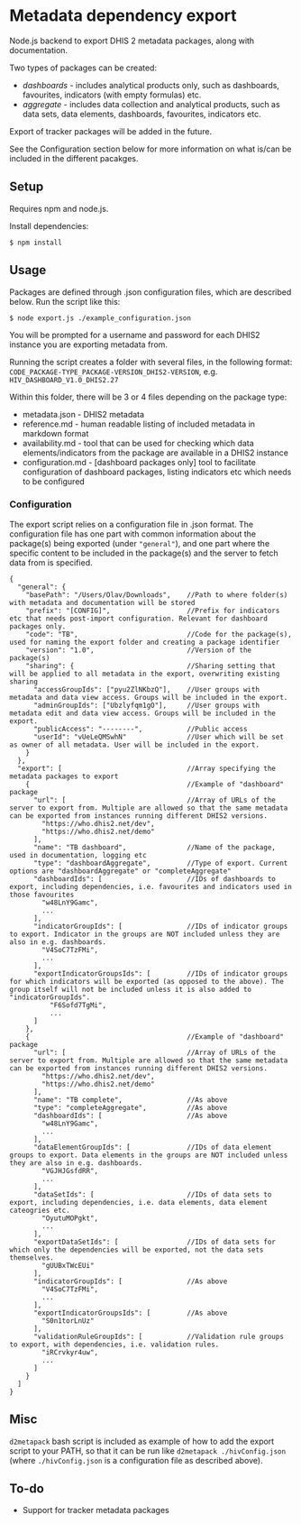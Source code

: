 # Metadata dependency export
Node.js backend to export DHIS 2 metadata packages, along with documentation.

Two types of packages can be created:

* *dashboards* - includes analytical products only, such as dashboards, favourites, indicators (with empty formulas) etc.
* *aggregate* - includes data collection and analytical products, such as data sets, data elements, dashboards, favourites, indicators etc.

Export of tracker packages will be added in the future.

See the Configuration section below for more information on what is/can be included in the different pacakges.

## Setup
Requires npm and node.js. 

Install dependencies:

```
$ npm install
```

## Usage
Packages are defined through .json configuration files, which are described below. Run the script like this:

```
$ node export.js ./example_configuration.json
```

You will be prompted for a username and password for each DHIS2 instance you are exporting metadata from.


Running the script creates a folder with several files, in the following format:
`CODE_PACKAGE-TYPE_PACKAGE-VERSION_DHIS2-VERSION`, e.g. `HIV_DASHBOARD_V1.0_DHIS2.27`

Within this folder, there will be 3 or 4 files depending on the package type:
* metadata.json - DHIS2 metadata
* reference.md - human readable listing of included metadata in markdown format
* availability.md - tool that can be used for checking which data elements/indicators from the package are available in a DHIS2 instance
* configuration.md - [dashboard packages only] tool to facilitate configuration of dashboard packages, listing indicators etc which needs to be configured


### Configuration
The export script relies on a configuration file in .json format. The configuration file has one part with common information about the package(s) being exported (under `"general"`), and one part where the specific content to be included in the package(s) and the server to fetch data from is specified.

```
{ 
  "general": {
    "basePath": "/Users/Olav/Downloads",    //Path to where folder(s) with metadata and documentation will be stored
    "prefix": "[CONFIG]",                   //Prefix for indicators etc that needs post-import configuration. Relevant for dashboard packages only.
    "code": "TB",                           //Code for the package(s), used for naming the export folder and creating a package identifier
    "version": "1.0",                       //Version of the package(s)
    "sharing": {                            //Sharing setting that will be applied to all metadata in the export, overwriting existing sharing
      "accessGroupIds": ["pyu2ZlNKbzQ"],    //User groups with metadata and data view access. Groups will be included in the export.
      "adminGroupIds": ["Ubzlyfqm1gO"],     //User groups with metadata edit and data view access. Groups will be included in the export.
      "publicAccess": "--------",           //Public access
      "userId": "vUeLeQMSwhN"               //User which will be set as owner of all metadata. User will be included in the export.
    }
  },
  "export": [                               //Array specifying the metadata packages to export
    {                                       //Example of "dashboard" package
      "url": [                              //Array of URLs of the server to export from. Multiple are allowed so that the same metadata can be exported from instances running different DHIS2 versions.
        "https://who.dhis2.net/dev", 
        "https://who.dhis2.net/demo"
      ],
      "name": "TB dashboard",               //Name of the package, used in documentation, logging etc
      "type": "dashboardAggregate",         //Type of export. Current options are "dashboardAggregate" or "completeAggregate"
      "dashboardIds": [                     //IDs of dashboards to export, including dependencies, i.e. favourites and indicators used in those favourites
        "w48LnY9Gamc", 
        ...
      ], 
      "indicatorGroupIds": [                //IDs of indicator groups to export. Indicator in the groups are NOT included unless they are also in e.g. dashboards.
        "V4SoC7TzFMi", 
        ...
      ],
      "exportIndicatorGroupsIds": [         //IDs of indicator groups for which indicators will be exported (as opposed to the above). The group itself will not be included unless it is also added to "indicatorGroupIds".
          "F6Sofd7TgMi",
          ...
      ]
    }, 
    {                                       //Example of "dashboard" package
      "url": [                              //Array of URLs of the server to export from. Multiple are allowed so that the same metadata can be exported from instances running different DHIS2 versions.
        "https://who.dhis2.net/dev", 
        "https://who.dhis2.net/demo"
      ],
      "name": "TB complete",                //As above
      "type": "completeAggregate",          //As above
      "dashboardIds": [                     //As above
        "w48LnY9Gamc", 
        ...
      ], 
      "dataElementGroupIds": [              //IDs of data element groups to export. Data elements in the groups are NOT included unless they are also in e.g. dashboards.
        "VGJHJGsfdRR", 
        ...
      ], 
      "dataSetIds": [                       //IDs of data sets to export, including dependencies, i.e. data elements, data element cateogries etc.
        "OyutuMOPgkt", 
        ...
      ], 
      "exportDataSetIds": [                 //IDs of data sets for which only the dependencies will be exported, not the data sets themselves.
        "gUUBxTWcEUi"
      ], 
      "indicatorGroupIds": [                //As above
        "V4SoC7TzFMi", 
        ...
      ], 
      "exportIndicatorGroupsIds": [         //As above
        "S0n1torLnUz"
      ], 
      "validationRuleGroupIds": [           //Validation rule groups to export, with dependencies, i.e. validation rules.
        "iRCrvkyr4uw", 
        ...
      ]
    }
  ]
}
``` 


## Misc
`d2metapack` bash script is included as example of how to add the export script 
to your PATH, so that it can be run like `d2metapack ./hivConfig.json` (where `./hivConfig.json` is a configuration file as described above).


## To-do
* Support for tracker metadata packages

